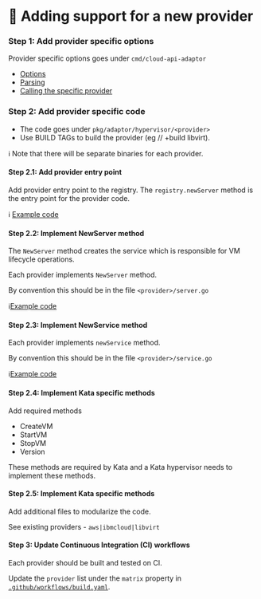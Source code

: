 # :memo: Adding support for a new provider

### Step 1: Add provider specific options 

Provider specific options goes under `cmd/cloud-api-adaptor`
- [Options](https://github.com/confidential-containers/cloud-api-adaptor/blob/staging/cmd/cloud-api-adaptor/main.go#L48)
- [Parsing](https://github.com/confidential-containers/cloud-api-adaptor/blob/staging/cmd/parse.go#L21)
- [Calling the specific provider](https://github.com/confidential-containers/cloud-api-adaptor/blob/staging/cmd/cloud-api-adaptor/main.go#L103)


### Step 2: Add provider specific code 

- The code goes under `pkg/adaptor/hypervisor/<provider>`
- Use BUILD TAGs to build the provider  (eg // +build libvirt). 

:information_source: Note that there will be separate binaries for each provider.

#### Step 2.1: Add provider entry point

Add provider entry point to the registry. The `registry.newServer` method is the entry point for the provider code.

:information_source: [Example code](https://github.com/confidential-containers/cloud-api-adaptor/blob/staging/pkg/adaptor/hypervisor/registry/libvirt.go)

#### Step 2.2: Implement NewServer method

The `NewServer` method creates the service which is responsible for VM lifecycle operations.

Each provider implements `NewServer` method. 

By convention this should be in the file `<provider>/server.go`

:information_source:[Example code](https://github.com/confidential-containers/cloud-api-adaptor/blob/staging/pkg/adaptor/hypervisor/libvirt/server.go#L36)

#### Step 2.3: Implement NewService method

Each provider implements `newService` method. 

By convention this should be in the file `<provider>/service.go`

:information_source:[Example code](https://github.com/confidential-containers/cloud-api-adaptor/blob/staging/pkg/adaptor/hypervisor/libvirt/service.go#L44)

#### Step 2.4: Implement Kata specific methods
    
Add required methods 
 - CreateVM
 - StartVM
 - StopVM
 - Version

These methods are required by Kata and a Kata hypervisor needs to implement these methods.

#### Step 2.5: Implement Kata specific methods

Add additional files to modularize the code.

See existing providers - `aws|ibmcloud|libvirt`

#### Step 3: Update Continuous Integration (CI) workflows

Each provider should be built and tested on CI.

Update the `provider` list under the `matrix` property in [`.github/workflows/build.yaml`](../.github/workflows/build.yaml).
